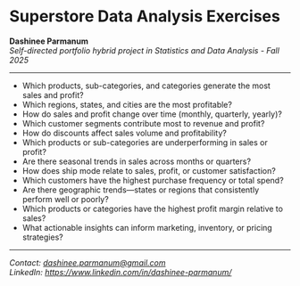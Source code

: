 # Superstore Data Analysis Exercises

**Dashinee Parmanum**  
*Self-directed portfolio hybrid project in Statistics and Data Analysis - Fall 2025*

---
- Which products, sub-categories, and categories generate the most sales and profit?
- Which regions, states, and cities are the most profitable?
- How do sales and profit change over time (monthly, quarterly, yearly)?
- Which customer segments contribute most to revenue and profit?
- How do discounts affect sales volume and profitability?
- Which products or sub-categories are underperforming in sales or profit?
- Are there seasonal trends in sales across months or quarters?
- How does ship mode relate to sales, profit, or customer satisfaction?
- Which customers have the highest purchase frequency or total spend?
- Are there geographic trends—states or regions that consistently perform well or poorly?
- Which products or categories have the highest profit margin relative to sales?
- What actionable insights can inform marketing, inventory, or pricing strategies?
 
---
*Contact: dashinee.parmanum@gmail.com*  
*LinkedIn: https://www.linkedin.com/in/dashinee-parmanum/*